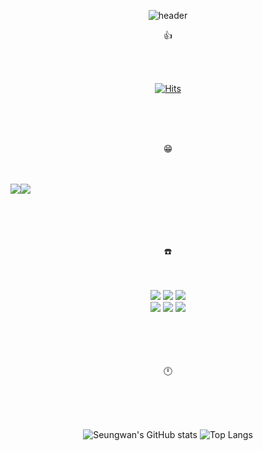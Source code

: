 <div align="center">
   
  ![header](https://capsule-render.vercel.app/api?type=waving&color=timeGradient&text=환영합니다_함승완_깃_허브&animation=twinkling&fontSize=30&fontAlignY=40&fontAlign=70&height=250&fontColor=000000)
  
</div>

<div align="center">
  
👍

</div>
<br/><br/>

<div align="center">
  
[![Hits](https://hits.seeyoufarm.com/api/count/incr/badge.svg?url=https%3A%2F%2Fgithub.com%2Fhamseungwan2023%2Fhit-counter&count_bg=%2379C83D&title_bg=%23555555&icon=&icon_color=%23E7E7E7&title=hits&edge_flat=false)](https://hits.seeyoufarm.com)
  
  </div>
  
<br/> <br/> <br/>
<div align="center">
  
😁
 
<br/>
<br/>
 <div style="display:flex; flex-direction:row;">
    <a href="https://www.instagram.com/kingodham/">
        <img src="https://img.shields.io/badge/Instagram-E4405F?style=for-the-badge&logo=Instagram&logoColor=white">
    </a>
    <a href="mailto:syham001@gmail.com">
        <img src="https://img.shields.io/badge/Gmail-EA4335?style=for-the-badge&logo=Gmail&logoColor=white">
    </a>
</div><br><br/><br/><br/>

☎️

</div>
<br/>
<div align="center">
  <br/>
<img src="https://img.shields.io/badge/github-181717?style=for-the-badge&logo=github&logoColor=white">
  <img src="https://img.shields.io/badge/Git-F05032?style=for-the-badge&logo=Git&logoColor=white">
   <img src="https://img.shields.io/badge/VSCode-2C2C32.svg?style=for-the-badge&logo=visual-studio-code&logoColor=22ABF3"/>
       <br>
  <img src="https://img.shields.io/badge/Java-007396?style=for-the-badge&logo=OpenJDK&logoColor=white"/>
  <img src="https://img.shields.io/badge/Spring-6DB33F?style=for-the-badge&logo=Spring&logoColor=white">
  <img src="https://img.shields.io/badge/Figma-F24E1E?style=for-the-badge&logo=Figma&logoColor=white">
</div>
<br/><br/><br/><br/>
<div align="center">

🕛
  
  <br/>
 <br/> <br/>
 
![Seungwan's GitHub stats](https://github-readme-stats.vercel.app/api?username=hamseungwan2023&show_icons=true) ![Top Langs](https://github-readme-stats.vercel.app/api/top-langs/?username=hamseungwan2023&layout=compact)

 </div>
 <br/>
